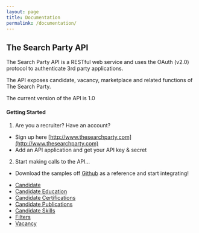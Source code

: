 ```yaml
---
layout: page
title: Documentation
permalink: /documentation/
---
```


## The Search Party API
The Search Party API is a RESTful web service and uses the OAuth (v2.0) protocol to authenticate 3rd party applications.

The API exposes candidate, vacancy, marketplace and related functions of The Search Party.

The current version of the API is 1.0

#### Getting Started
1. Are you a recruiter? Have an account?
- Sign up here [http://www.thesearchparty.com](http://www.thesearchparty.com)
- Add an API application and get your API key & secret
2. Start making calls to the API...
- Download the samples off [Github](https://github.com/thesearchparty) as a reference and start integrating!

*   [Candidate](/documentation/api/candidate)
*   [Candidate Education](/documentation/api/candidate-education)
*   [Candidate Certifications](/documentation/api/candidate-certifications)
*   [Candidate Publications](/documentation/api/candidate-publications)
*   [Candidate Skills](/documentation/api/candidate-skills)
*   [Filters](/documentation/api/filters)
*   [Vacancy](/documentation/api/vacancies)
